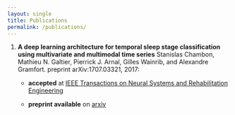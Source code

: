 ```yaml
---
layout: single
title: Publications
permalink: /publications/
---
```


1. **A deep learning architecture for temporal sleep stage classification using multivariate and multimodal time series** Stanislas Chambon, Mathieu N. Galtier, Pierrick J. Arnal, Gilles Wainrib, and Alexandre Gramfort. preprint arXiv:1707.03321, 2017:

	- **accepted** at [IEEE Transactions on Neural Systems and Rehabilitation Engineering](http://ieeexplore.ieee.org/document/8307462/)

	- **preprint available** on [arxiv](https://arxiv.org/abs/1707.03321)